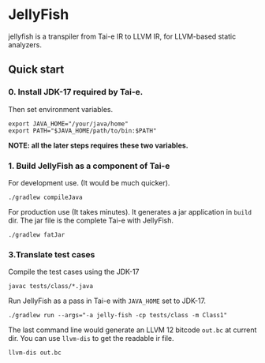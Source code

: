 # JellyFish

jellyfish is a transpiler from Tai-e IR to LLVM IR, for LLVM-based static analyzers.

## Quick start

### 0. Install JDK-17 required by Tai-e.

Then set environment variables.

```shell
export JAVA_HOME="/your/java/home"
export PATH="$JAVA_HOME/path/to/bin:$PATH"
```

**NOTE: all the later steps requires these two variables.**

### 1. Build JellyFish as a component of Tai-e

For development use. (It would be much quicker).

```
./gradlew compileJava
```

For production use (It takes minutes). It generates a jar application in `build` dir. The jar file
is the complete Tai-e with JellyFish.

```shell
./gradlew fatJar
```

### 3.Translate test cases

Compile the test cases using the JDK-17

```shell
javac tests/class/*.java
```

Run JellyFish as a pass in Tai-e with `JAVA_HOME` set to JDK-17.

```shell
./gradlew run --args="-a jelly-fish -cp tests/class -m Class1"
```

The last command line would generate an LLVM 12 bitcode `out.bc` at current dir. You can
use `llvm-dis` to get the readable ir file.

```shell
llvm-dis out.bc
```
